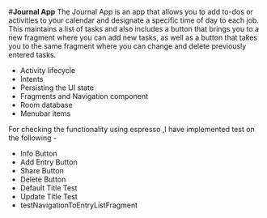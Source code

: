 #**Journal App**
The Journal App is an app that allows you to add to-dos or activities to your calendar and designate a specific time of day to each job. This maintains a list of tasks and also includes a button that brings you to a new fragment where you can add new tasks, as well as a button that takes you to the same fragment where you can change and delete previously entered tasks.

- Activity lifecycle
- Intents
- Persisting the UI state
- Fragments and Navigation component
- Room database
- Menubar items

For checking the functionality using espresso ,I have implemented test on the following  -

- Info Button
- Add Entry Button
- Share Button
- Delete Button
- Default Title Test
- Update Title Test
- testNavigationToEntryListFragment

